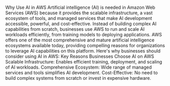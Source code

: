 Why Use AI in AWS
Artificial intelligence (AI) is needed in Amazon Web Services (AWS) because it provides the scalable infrastructure, a vast ecosystem of tools, and managed services that make AI development accessible, powerful, and cost-effective. Instead of building complex AI capabilities from scratch, businesses use AWS to run and scale AI workloads efficiently, from training models to deploying applications.
AWS offers one of the most comprehensive and mature artificial intelligence ecosystems available today, providing compelling reasons for organizations to leverage AI capabilities on this platform. Here's why businesses should consider using AI in AWS:
Key Reasons Businesses Choose AI on AWS
Scalable Infrastructure: Enables efficient training, deployment, and scaling of AI workloads.
Comprehensive Ecosystem: Wide range of managed services and tools simplifies AI development.
Cost-Effective: No need to build complex systems from scratch or invest in expensive hardware.
